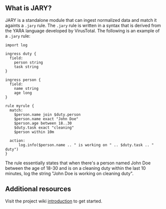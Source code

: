 ## What is JARY?
JARY is a standalone module that can ingest normalized data and match it againts a `.jary` rule. The `.jary` rule is written in a syntax that is derived from the YARA language developed by VirusTotal. The following is an example of a `.jary` rule:  

```
import log

ingress duty {
  field:
    person string
    task string
}

ingress person {
  field:
    name string
    age long
}

rule myrule {
  match:
    $person.name join $duty.person
    $person.name exact "John Doe"
    $person.age between 18..30
    $duty.task exact "cleaning"
    $person within 10m

  action:
      log.info($person.name .. " is working on " .. $duty.task .. " duty")
}
```

The rule essentially states that when there's a person named John Doe between the age of 18-30 and is on a cleaning duty within the last 10 minutes, log the string "John Doe is working on cleaning duty".

## Additional resources
Visit the project wiki [introduction](https://github.com/CTRLRLTY/JARY/wiki/) to get started.

